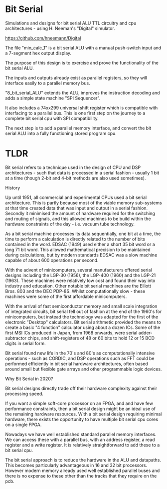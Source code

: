 # Bit Serial

Simulations and designs for bit serial ALU TTL circuitry and cpu architectures - using H. Neeman's "Digital" simulator.

https://github.com/hneemann/Digital

The file "min_calc_1"  is a bit serial ALU with a manual push-switch input and a 7-segment hex output display. 

The purpose of this design is to exercise and prove the functionality of the bit serial ALU. 

The inputs and outputs already exist as parallel registers, so they will interface easily to a parallel memory bus.

"8_bit_serial_ALU" extends the ALU, improves the instruction decoding and adds a simple state machine "SPI Sequencer".  

It also includes a 74xx299 universal shift register which is compatible with interfacing to a parallel bus. This is one first step on the journey to a complete bit serial cpu with SPI compatibility.

The next step is to add a parallel memory interface, and convert the bit serial ALU into a fully functioning stored program cpu.


# TLDR

Bit serial refers to a technique used in the design of CPU and DSP architectures - such that data is processed in a serial fashion - usually 1 bit at a time (though 2-bit and 4-bit methods are also used sometimes).

History

Up until 1951, all commercial and experimental CPUs used a bit serial architecture. This is partly because most of the viable memory sub-systems at that time created data that was input and output in a serial fashion. Secondly it minimised the amount of hardware required for the switching and routing of signals, and this allowed machines to be build within the hardware constraints of the day - i.e. vacuum tube technology.

As a bit serial machine processes its data sequentially, one bit at a time, the time to perform a calculation is directly related to the number of bits contained in the word. EDSAC (1949) used either a short 35 bit word or a long 71 bit word. This allowed mathematical precision to be maintained during calculations, but by modern standards EDSAC was a slow machine capable of about 600 operations per second.

With the advent of minicomputers, several manufacturers offered serial designs including the LGP-30 (1956), the LGP-400 (1960) and the LGP-21 (1963). These machines were relatively low cost and found their way into industry and education. Other notable bit serial machines are the Elliott Bros. 803 and the DEC PDP-8S. Whilst computationally slow - these machines were some of the first affordable minicomputers.

With the arrival of fast semiconductor memory and small scale integration of integrated circuits, bit serial fell out of fashion at the end of the 1960's for minicomputers, but instead the technology was adapted for the first of the electronic "Desktop" calculators. Bit serial arithmetic provided the means to create a basic "4 function" calculator using about a dozen ICs. Some of the first MSI ICs produced in Japan, from 1968 onwards, were serial adder-subtractor chips, and shift-registers of 48 or 60 bits to hold 12 or 15 BCD digits in serial form.

Bit serial found new life in the 70's and 80's as computationally intensive operations - such as CORDIC, and DSP operations such as FFT could be performed efficiently in bit serial hardware architectures, often based around small but flexible gate arrays and other programmable logic devices. 

Why Bit Serial in 2020?

Bit serial designs directly trade off their hardware complexity against their processing speed. 

If you want a simple soft-core processor on an FPGA, and and have few performance constraints, then a bit serial design might be an ideal use of the remaining hardware resources. With a bit serial design requiring minimal hardware, there exists the opportunity to have multiple bit serial cpu cores on a single FPGA.  

Nowadays we have well established standard parallel memory interfaces. We can access these with a parallel bus, with an address register, a read register and a write register. It is relatively straightforward to add these to a bit serial cpu.

The bit serial approach is to reduce the hardware in the ALU and datapaths. This becomes particularly advantageous in 16 and 32 bit processors. However modern memory already used well established parallel buses and there is no expense to these other than the tracks that they require on the pcb. 


